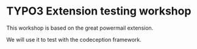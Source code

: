 # TYPO3 Extension testing workshop

This workshop is based on the great powermail extension. 

We will use it to test with the codeception framework.
